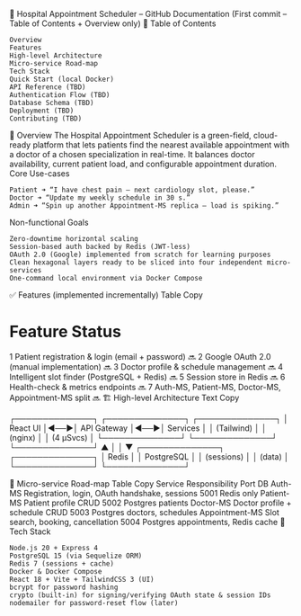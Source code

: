 📘 Hospital Appointment Scheduler – GitHub Documentation
(First commit – Table of Contents + Overview only)
📑 Table of Contents

    Overview
    Features
    High-level Architecture
    Micro-service Road-map
    Tech Stack
    Quick Start (local Docker)
    API Reference (TBD)
    Authentication Flow (TBD)
    Database Schema (TBD)
    Deployment (TBD)
    Contributing (TBD)

🏥 Overview
The Hospital Appointment Scheduler is a green-field, cloud-ready platform that lets patients
find the nearest available appointment with a doctor of a chosen specialization in real-time.
It balances doctor availability, current patient load, and configurable appointment duration.
Core Use-cases

    Patient ➜ “I have chest pain – next cardiology slot, please.”
    Doctor ➜ “Update my weekly schedule in 30 s.”
    Admin ➜ “Spin up another Appointment-MS replica – load is spiking.”

Non-functional Goals

    Zero-downtime horizontal scaling
    Session-based auth backed by Redis (JWT-less)
    OAuth 2.0 (Google) implemented from scratch for learning purposes
    Clean hexagonal layers ready to be sliced into four independent micro-services
    One-command local environment via Docker Compose

✅ Features (implemented incrementally)
Table
Copy
#	Feature	Status
1	Patient registration & login (email + password)	🔜
2	Google OAuth 2.0 (manual implementation)	🔜
3	Doctor profile & schedule management	🔜
4	Intelligent slot finder (PostgreSQL + Redis)	🔜
5	Session store in Redis	🔜
6	Health-check & metrics endpoints	🔜
7	Auth-MS, Patient-MS, Doctor-MS, Appointment-MS split	🔜
🏗️ High-level Architecture
Text
Copy

┌──────────────┐    ┌──────────────┐    ┌──────────────┐
│   React UI   │◄──►│ API Gateway  │◄──►│  Services    │
│  (Tailwind)  │    │   (nginx)    │    │ (4 μSvcs)    │
└──────────────┘    └──────────────┘    └──────────────┘
                               ▲                  │
                               │                  ▼
                        ┌──────────────┐   ┌──────────────┐
                        │   Redis      │   │ PostgreSQL   │
                        │  (sessions)  │   │   (data)     │
                        └──────────────┘   └──────────────┘

🧩 Micro-service Road-map
Table
Copy
Service	Responsibility	Port	DB
Auth-MS	Registration, login, OAuth handshake, sessions	5001	Redis only
Patient-MS	Patient profile CRUD	5002	Postgres patients
Doctor-MS	Doctor profile + schedule CRUD	5003	Postgres doctors, schedules
Appointment-MS	Slot search, booking, cancellation	5004	Postgres appointments, Redis cache
🧰 Tech Stack

    Node.js 20 + Express 4
    PostgreSQL 15 (via Sequelize ORM)
    Redis 7 (sessions + cache)
    Docker & Docker Compose
    React 18 + Vite + TailwindCSS 3 (UI)
    bcrypt for password hashing
    crypto (built-in) for signing/verifying OAuth state & session IDs
    nodemailer for password-reset flow (later)
